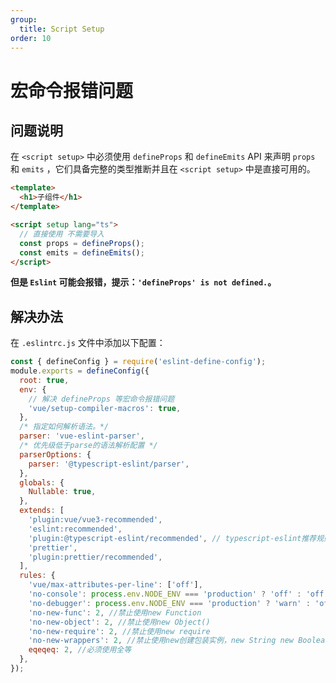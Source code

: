 ```yaml
---
group:
  title: Script Setup
order: 10
---
```


<BackTop></BackTop>

# 宏命令报错问题

## 问题说明

在 `<script setup>` 中必须使用 `defineProps` 和 `defineEmits` API 来声明 `props` 和 `emits` ，它们具备完整的类型推断并且在 `<script setup>` 中是直接可用的。

```html
<template>
  <h1>子组件</h1>
</template>

<script setup lang="ts">
  // 直接使用 不需要导入
  const props = defineProps();
  const emits = defineEmits();
</script>
```

**但是 `Eslint` 可能会报错，提示：`'defineProps' is not defined.`。**

## 解决办法

在 `.eslintrc.js` 文件中添加以下配置：

```js
const { defineConfig } = require('eslint-define-config');
module.exports = defineConfig({
  root: true,
  env: {
    // 解决 defineProps 等宏命令报错问题
    'vue/setup-compiler-macros': true,
  },
  /* 指定如何解析语法。*/
  parser: 'vue-eslint-parser',
  /* 优先级低于parse的语法解析配置 */
  parserOptions: {
    parser: '@typescript-eslint/parser',
  },
  globals: {
    Nullable: true,
  },
  extends: [
    'plugin:vue/vue3-recommended',
    'eslint:recommended',
    'plugin:@typescript-eslint/recommended', // typescript-eslint推荐规则,
    'prettier',
    'plugin:prettier/recommended',
  ],
  rules: {
    'vue/max-attributes-per-line': ['off'],
    'no-console': process.env.NODE_ENV === 'production' ? 'off' : 'off',
    'no-debugger': process.env.NODE_ENV === 'production' ? 'warn' : 'off',
    'no-new-func': 2, //禁止使用new Function
    'no-new-object': 2, //禁止使用new Object()
    'no-new-require': 2, //禁止使用new require
    'no-new-wrappers': 2, //禁止使用new创建包装实例，new String new Boolean new Number
    eqeqeq: 2, //必须使用全等
  },
});
```
